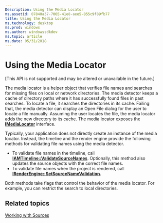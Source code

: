 ```yaml
---
Description: Using the Media Locator
ms.assetid: 07840a37-7065-41e8-aee5-855c9f89fb77
title: Using the Media Locator
ms.technology: desktop
ms.prod: windows
ms.author: windowssdkdev
ms.topic: article
ms.date: 05/31/2018
---
```


# Using the Media Locator

\[This API is not supported and may be altered or unavailable in the future.\]

The media locator is a helper object that verifies file names and searches for missing files on local or network directories. The media detector keeps a cache of directory paths where it has successfully found files in past searches. To locate a file, it searches the directories in its cache. Failing that, the media detector can display an Open File dialog for the user to locate a file manually. Assuming the user locates the file, the media locator adds the new directory to its cache. The media locator exposes the [**IMediaLocator**](imedialocator.md) interface.

Typically, your application does not directly create an instance of the media locator. Instead, the timeline and the render engine provide the following methods for validating file names using the media detector.

-   To validate file names in the timeline, call [**IAMTimeline::ValidateSourceNames**](iamtimeline-validatesourcenames.md). Optionally, this method also updates the source objects with the correct file names.
-   To validate file names when the project is rendered, call [**IRenderEngine::SetSourceNameValidation**](irenderengine-setsourcenamevalidation.md).

Both methods take flags that control the behavior of the media locator. For example, you can restrict the search to local directories.

## Related topics

<dl> <dt>

[Working with Sources](working-with-sources.md)
</dt> </dl>

 

 



